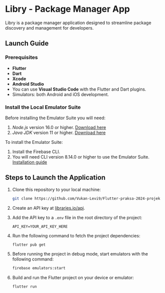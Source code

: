 # Libry - Package Manager App

Libry is a package manager application designed to streamline package discovery and management for developers.

## Launch Guide

### Prerequisites

- **Flutter**
- **Dart** 
- **Xcode**
- **Android Studio** 
- You can use **Visual Studio Code** with the Flutter and Dart plugins.
- Simulators: both Android and iOS development.

### Install the Local Emulator Suite

Before installing the Emulator Suite you will need:

1. *Node.js* version 16.0 or higher. [Download here](https://nodejs.org/en/download)
2. *Java JDK* version 11 or higher. [Download here](https://jdk.java.net/)

To install the Emulator Suite:
1. Install the Firebase CLI.
2. You will need CLI version 8.14.0 or higher to use the Emulator Suite. [Installation guide](https://firebase.google.com/docs/cli)


## Steps to Launch the Application 

1. Clone this repository to your local machine:

   ```bash
   git clone https://github.com/Vukan-Levi9/Flutter-praksa-2024-projekat.git
   ```

2. Create an API key at [libraries.io/api](https://libraries.io/api).

3. Add the API key to a `.env` file in the root directory of the project:

   ```plaintext
   API_KEY=YOUR_API_KEY_HERE
   ```

4. Run the following command to fetch the project dependencies:

   ```bash
   flutter pub get
   ```

5. Before running the project in debug mode, start emulators with the following command:

   ```bash
   firebase emulators:start
    ```

6. Build and run the Flutter project on your device or emulator:

   ```bash
   flutter run
   ```

